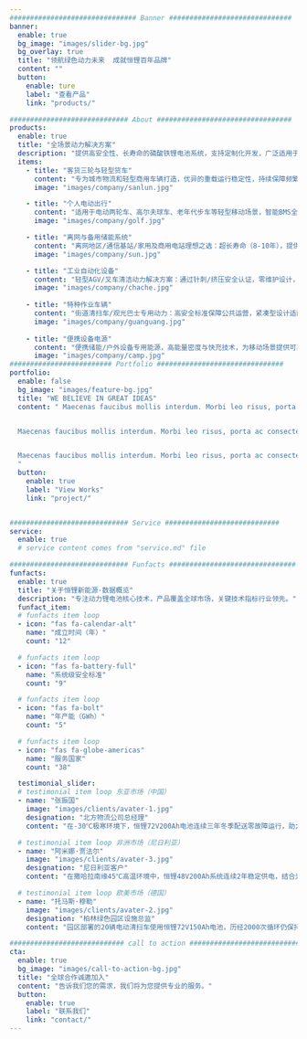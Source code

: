 ```yaml
---
############################### Banner ##############################
banner:
  enable: true
  bg_image: "images/slider-bg.jpg"
  bg_overlay: true
  title: "领航绿色动力未来  成就恒锂百年品牌"
  content: ""
  button:
    enable: ture
    label: "查看产品"
    link: "products/"

############################# About #################################
products:
  enable: true
  title: "全场景动力解决方案"
  description: "提供高安全性、长寿命的磷酸铁锂电池系统，支持定制化开发，广泛适用于全球各类动力与储能场景。"
  items:
    - title: "客货三轮与轻型货车"
      content: "专为城市物流和轻型商用车辆打造，优异的重载运行稳定性，持续保障频繁启停场景下的高效运输。"
      image: "images/company/sanlun.jpg" 

    - title: "个人电动出行"
      content: "适用于电动两轮车、高尔夫球车、老年代步车等轻型移动场景，智能BMS全方位保护系统确保使用安全。"
      image: "images/company/golf.jpg" 

    - title: "离网与备用储能系统"
      content: "离网地区/通信基站/家用及商用电站理想之选：超长寿命（8-10年），提供持续稳定电力输出。"
      image: "images/company/sun.jpg"

    - title: "工业自动化设备"
      content: "轻型AGV/叉车清洁动力解决方案：通过针刺/挤压安全认证，零维护设计，高效能支持连续作业。"
      image: "images/company/chache.jpg"
      
    - title: "特种作业车辆"
      content: "街道清扫车/观光巴士专用动力：高安全标准保障公共运营，紧凑型设计适配特种车辆空间限制。"
      image: "images/company/guanguang.jpg"
      
    - title: "便携设备电源"
      content: "便携储能/户外设备专用能源，高能量密度与快充技术，为移动场景提供可靠电力支持。"
      image: "images/company/camp.jpg"
######################### Portfolio ###############################
portfolio:
  enable: false
  bg_image: "images/feature-bg.jpg"
  title: "WE BELIEVE IN GREAT IDEAS"
  content: " Maecenas faucibus mollis interdum. Morbi leo risus, porta ac consectetur ac, vestibulum at eros. Fusce dapibus, tellus ac cursus commodo, tortor mauris condimentum nibh, ut fermentum massa justo sit amet risus.


  Maecenas faucibus mollis interdum. Morbi leo risus, porta ac consectetur ac, vestibulum at eros. Fusce dapibus, tellus ac cursus commodo, tortor mauris condimentum nibh, ut fermentum massa justo sit amet risus.


  Maecenas faucibus mollis interdum. Morbi leo risus, porta ac consectetur ac, vestibulum at eros. Fusce dapibus, tellus ac cursus commodo, tortor mauris condimentum nibh, ut fermentum massa justo sit amet risus.
  "
  button:
    enable: true
    label: "View Works"
    link: "project/"


############################# Service ############################
service:
  enable: true
  # service content comes from "service.md" file

############################# Funfacts ###############################
funfacts:
  enable: true
  title: "关于恒锂新能源·数据概览"
  description: "专注动力锂电池核心技术，产品覆盖全球市场，关键技术指标行业领先。"
  funfact_item:
  # funfacts item loop
  - icon: "fas fa-calendar-alt" 
    name: "成立时间（年）"
    count: "12"

  # funfacts item loop
  - icon: "fas fa-battery-full"
    name: "系统级安全标准"
    count: "9"

  # funfacts item loop
  - icon: "fas fa-bolt" 
    name: "年产能（GWh）"
    count: "5"

  # funfacts item loop
  - icon: "fas fa-globe-americas" 
    name: "服务国家"
    count: "38"

  testimonial_slider:
  # testimonial item loop 东亚市场（中国）
  - name: "张振国"
    image: "images/clients/avater-1.jpg"
    designation: "北方物流公司总经理"
    content: "在-30℃极寒环境下，恒锂72V200Ah电池连续三年冬季配送零故障运行，助力我们将年均运营成本降低23%，显著提升了配送可靠性。"

  # testimonial item loop 非洲市场（尼日利亚）
  - name: "阿米娜·贾法尔"
    image: "images/clients/avater-3.jpg"
    designation: "尼日利亚客户"
    content: "在撒哈拉南缘45℃高温环境中，恒锂48V200Ah系统连续2年稳定供电，结合光伏实现200户夜间照明与医疗冷藏柜不间断运行，成为偏远地区能源保障关键。"

  # testimonial item loop 欧美市场（德国）
  - name: "托马斯·穆勒"
    image: "images/clients/avater-2.jpg"
    designation: "柏林绿色园区设施总监"
    content: "园区部署的20辆电动清扫车使用恒锂72V150Ah电池，历经2000次循环仍保持高容量输出，帮助我们超额完成35%的碳减排目标。"

############################ call to action ###########################
cta:
  enable: true
  bg_image: "images/call-to-action-bg.jpg"
  title: "全球合作诚邀加入"
  content: "告诉我们您的需求，我们将为您提供专业的服务。"
  button:
    enable: true
    label: "联系我们"
    link: "contact/"
---
```

